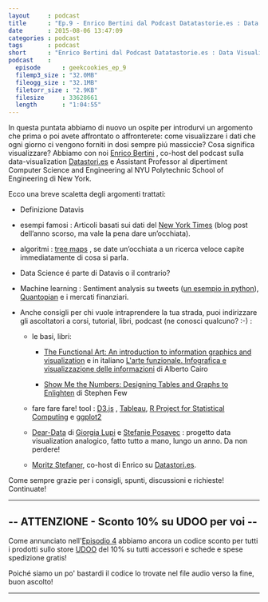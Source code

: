 ```yaml
---
layout     : podcast
title      : "Ep.9 - Enrico Bertini dal Podcast Datatastorie.es : Data Visualization."
date       : 2015-08-06 13:47:09
categories : podcast
tags       : podcast 
short      : "Enrico Bertini dal Podcast Datatastorie.es : Data Visualization." 
podcast    :
  episode      : geekcookies_ep_9
  filemp3_size : "32.0MB"
  fileogg_size : "32.1MB"
  filetorr_size : "2.9KB"
  filesize     : 33628661
  length       : "1:04:55"
---
```



In questa puntata abbiamo di nuovo un ospite per introdurvi un argomento che prima o poi avete affrontato o affronterete: come visualizzare i dati che ogni giorno ci vengono forniti in dosi sempre piú massiccie? Cosa significa visualizzare? Abbiamo con noi [Enrico Bertini](http://enrico.bertini.io/) , co-host del podcast sulla data-visualization [Datastori.es](http://datastori.es/) e Assistant Professor al dipertiment Computer Science and Engineering al NYU Polytechnic School of Engineering di New York.

<!-- more -->

Ecco una breve scaletta degli argomenti trattati:

* Definizione Datavis

* esempi famosi : Articoli basati sui dati del [New York Times](http://www.nytimes.com/interactive/2014/12/29/us/year-in-interactive-storytelling.html?_r=0#explanatory-graphics) (blog post dell’anno scorso, ma vale la pena dare un’occhiata).

* algoritmi : [tree maps](https://www.google.it/search?q=tree+map&newwindow=1&espv=2&biw=2505&bih=1322&tbm=isch&tbo=u&source=univ&sa=X&ved=0CCYQsARqFQoTCK-tnYil_sYCFYL-LAod7UcGSg#newwindow=1&tbm=isch&q=treemap) , se date un’occhiata a un ricerca veloce capite immediatamente di cosa si parla.

* Data Science é parte di Datavis o il contrario?

* Machine learning : Sentiment analysis su tweets ([un esempio in python](http://nbviewer.ipython.org/github/hugadams/twitter_play/blob/master/tweepy_tutorial.ipynb)), [Quantopian](https://www.quantopian.com/) e i mercati finanziari.

* Anche consigli per chi vuole intraprendere la tua strada, puoi indirizzare gli ascoltatori a corsi, tutorial, libri,  podcast (ne conosci qualcuno? :-) :

    * le basi, libri:

        * [The Functional Art: An introduction to information graphics and visualization](http://geni.us/43zD) e in italiano [L'arte funzionale. Infografica e visualizzazione delle informazioni](http://geni.us/xR1) di Alberto Cairo

        * [Show Me the Numbers: Designing Tables and Graphs to Enlighten](http://geni.us/3vd4) di Stephen Few 

    * fare fare fare! tool : [D3.js](https://github.com/mbostock/d3/wiki/Gallery) , [Tableau](http://www.tableau.com/), [R Project for Statistical Computing](https://www.r-project.org/) e [ggplot2](http://ggplot2.org/)

    * [Dear-Data](http://www.dear-data.com/) di [Giorgia Lupi](http://www.giorgialupi.com/) e [Stefanie Posavec](http://www.dear-data.com/about-us/#) : progetto data visualization analogico, fatto tutto a mano, lungo un anno. Da non perdere!

    * [ Moritz Stefaner](http://truth-and-beauty.net/), co-host di Enrico su [Datastori.es](http://datastori.es/).

Come sempre grazie per i consigli, spunti, discussioni e richieste!  Continuate!

---

## -- ATTENZIONE - Sconto 10% su UDOO per voi --

Come annunciato nell'[Episodio 4](http://geekcookies.github.io/podcast/2015/02/09/episodio-4/) abbiamo ancora un codice sconto per tutti i prodotti sullo store [UDOO](http://shop.udoo.org/) del 10% su tutti accessori e schede e spese spedizione gratis!

Poiché siamo un po' bastardi il codice lo trovate nel file audio verso la fine, buon ascolto!

---

[twitterfra]: https://twitter.com/cesco_78 
[twittermar]: https://twitter.com/kidpixo 
[twittermas]: https://twitter.com/fanciullim

